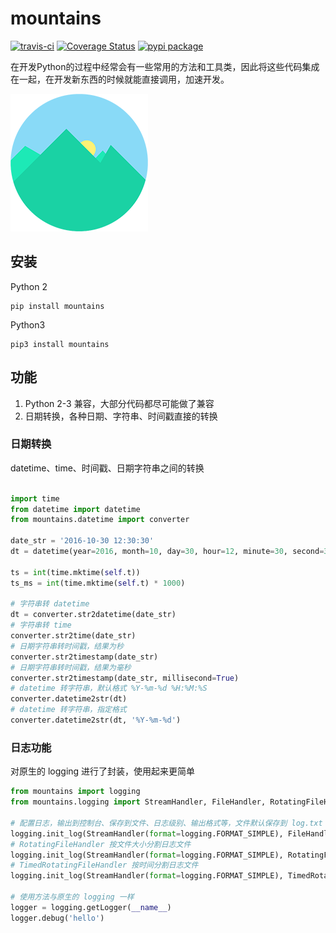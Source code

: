 # mountains

[![travis-ci](https://travis-ci.org/restran/mountains.svg?branch=master)](https://travis-ci.org/restran/mountains) [![Coverage Status](https://coveralls.io/repos/github/restran/mountains/badge.svg?branch=master)](https://coveralls.io/github/restran/mountains?branch=master) [![pypi package](https://img.shields.io/pypi/v/mountains.svg)](https://pypi.python.org/pypi/mountains/)

在开发Python的过程中经常会有一些常用的方法和工具类，因此将这些代码集成在一起，在开发新东西的时候就能直接调用，加速开发。

![icon](docs/icon.png)

## 安装

Python 2

    pip install mountains

Python3

    pip3 install mountains

## 功能

1. Python 2-3 兼容，大部分代码都尽可能做了兼容
2. 日期转换，各种日期、字符串、时间戳直接的转换



### 日期转换

datetime、time、时间戳、日期字符串之间的转换

```python

import time
from datetime import datetime
from mountains.datetime import converter

date_str = '2016-10-30 12:30:30'
dt = datetime(year=2016, month=10, day=30, hour=12, minute=30, second=30)

ts = int(time.mktime(self.t))
ts_ms = int(time.mktime(self.t) * 1000)

# 字符串转 datetime
dt = converter.str2datetime(date_str)
# 字符串转 time
converter.str2time(date_str)
# 日期字符串转时间戳，结果为秒
converter.str2timestamp(date_str)
# 日期字符串转时间戳，结果为毫秒
converter.str2timestamp(date_str, millisecond=True)
# datetime 转字符串，默认格式 %Y-%m-%d %H:%M:%S
converter.datetime2str(dt)
# datetime 转字符串，指定格式
converter.datetime2str(dt, '%Y-%m-%d')
```

###  日志功能 

对原生的 logging 进行了封装，使用起来更简单

```python
from mountains import logging
from mountains.logging import StreamHandler, FileHandler, RotatingFileHandler, TimedRotatingFileHandler

# 配置日志，输出到控制台、保存到文件、日志级别、输出格式等，文件默认保存到 log.txt
logging.init_log(StreamHandler(format=logging.FORMAT_SIMPLE), FileHandler(format=logging.FORMAT_VERBOSE, level=logging.DEBUG))
# RotatingFileHandler 按文件大小分割日志文件
logging.init_log(StreamHandler(format=logging.FORMAT_SIMPLE), RotatingFileHandler(format=logging.FORMAT_VERBOSE, level=logging.DEBUG))
# TimedRotatingFileHandler 按时间分割日志文件
logging.init_log(StreamHandler(format=logging.FORMAT_SIMPLE), TimedRotatingFileHandler(format=logging.FORMAT_VERBOSE, level=logging.DEBUG))

# 使用方法与原生的 logging 一样
logger = logging.getLogger(__name__)
logger.debug('hello')
```



